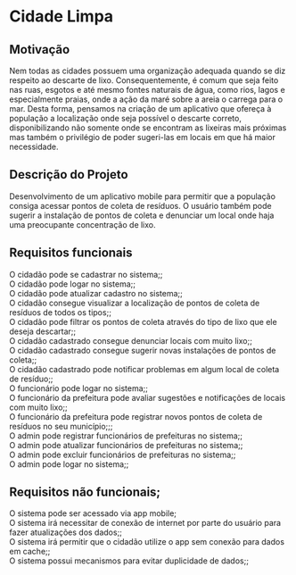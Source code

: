 # Cidade Limpa

## Motivação
	 	 	 	
  Nem todas as cidades possuem uma organização adequada quando se diz respeito ao descarte de lixo. Consequentemente, é comum que seja feito nas ruas, esgotos e até mesmo fontes naturais de água, como rios, lagos e especialmente praias, onde a ação da maré sobre a areia o carrega para o mar. Desta forma, pensamos na criação de um aplicativo que ofereça à população a localização onde seja possível o descarte correto, disponibilizando não somente onde se encontram as lixeiras mais próximas mas também o privilégio de poder sugeri-las em locais em que há maior necessidade.

## Descrição do Projeto

  Desenvolvimento de um aplicativo mobile para permitir que a população consiga acessar pontos de coleta de resíduos. O usuário também pode sugerir a instalação de pontos de coleta e denunciar um local onde haja uma preocupante concentração de lixo.

## Requisitos funcionais
	
O cidadão pode se cadastrar no sistema;;<br/>
O cidadão pode logar no sistema;;<br/>
O cidadão pode atualizar cadastro no sistema;;<br/>
O cidadão consegue visualizar a localização de pontos de coleta de resíduos de todos os tipos;;<br/>
O cidadão pode filtrar os pontos de coleta através do tipo de lixo que ele deseja descartar;;<br/>
O cidadão cadastrado consegue denunciar locais com muito lixo;;<br/>
O cidadão cadastrado consegue sugerir novas instalações de pontos de coleta;;<br/>
O cidadão cadastrado pode notificar problemas em algum local de coleta de resíduo;;<br/>
O funcionário pode logar no sistema;;<br/>
O funcionário da prefeitura pode avaliar sugestões e notificações de locais com muito lixo;;<br/>
O funcionário da prefeitura pode registrar novos pontos de coleta de resíduos no seu município;;;<br/>
O admin pode registrar funcionários de prefeituras no sistema;;<br/>
O admin pode atualizar funcionários de prefeituras no sistema;;<br/>
O admin pode excluir funcionários de prefeituras no sistema;;<br/>
O admin pode logar no sistema;;<br/>

## Requisitos não funcionais;<br/>

O sistema pode ser acessado via app mobile;<br/>
O sistema irá necessitar de conexão de internet por parte do usuário para fazer atualizações dos dados;;<br/>
O sistema irá permitir que o cidadão utilize o app sem conexão para dados em cache;;<br/>
O sistema possui mecanismos para evitar duplicidade de dados;;<br/>

